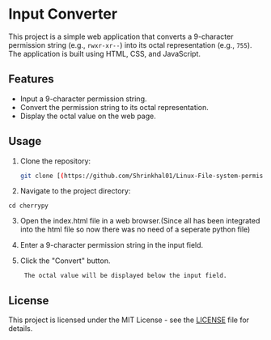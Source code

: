 # Input Converter

This project is a simple web application that converts a 9-character permission string (e.g., `rwxr-xr--`) into its octal representation (e.g., `755`). The application is built using HTML, CSS, and JavaScript.

## Features

- Input a 9-character permission string.
- Convert the permission string to its octal representation.
- Display the octal value on the web page.

## Usage

1. Clone the repository:
   ```sh
   git clone [(https://github.com/Shrinkhal01/Linux-File-system-permissions.git)]
   ````
2. Navigate to the project directory:
```
cd cherrypy
```
3. Open the index.html file in a web browser.(Since all has been integrated into the html file so now there was no need of a seperate python file)
4. Enter a 9-character permission string in the input field.
5. Click the "Convert" button.

   ```
    The octal value will be displayed below the input field.
   ```
   
## License
This project is licensed under the MIT License - see the [LICENSE](LICENSE) file for details.

